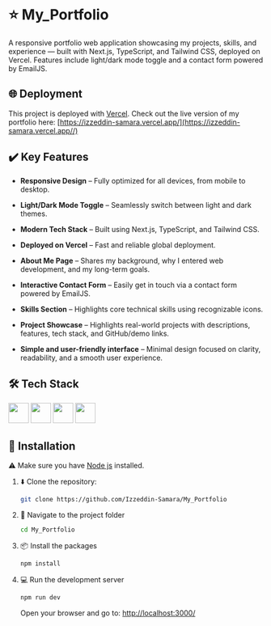 # ⭐ My_Portfolio
A responsive portfolio web application showcasing my projects, skills, and experience — built with Next.js, TypeScript, and Tailwind CSS, deployed on Vercel. Features include light/dark mode toggle and a contact form powered by EmailJS.

## 🌐 Deployment
This project is deployed with [Vercel](https://vercel.com/). Check out the live version of my portfolio here:
[https://izzeddin-samara.vercel.app/](https://izzeddin-samara.vercel.app//)

## ✔️ Key Features 
- **Responsive Design** – Fully optimized for all devices, from mobile to desktop.
  
- **Light/Dark Mode Toggle** – Seamlessly switch between light and dark themes.
  
- **Modern Tech Stack** – Built using Next.js, TypeScript, and Tailwind CSS.
  
- **Deployed on Vercel** – Fast and reliable global deployment.
  
- **About Me Page** – Shares my background, why I entered web development, and my long-term goals.
  
- **Interactive Contact Form** – Easily get in touch via a contact form powered by EmailJS.
  
- **Skills Section** – Highlights core technical skills using recognizable icons.

- **Project Showcase** – Highlights real-world projects with descriptions, features, tech stack, and GitHub/demo links.

- **Simple and user-friendly interface** – Minimal design focused on clarity, readability, and a smooth user experience.


## 🛠️ Tech Stack

<img src="https://cdn.jsdelivr.net/gh/devicons/devicon@latest/icons/nextjs/nextjs-original.svg" width="40" /> <img src="https://cdn.jsdelivr.net/gh/devicons/devicon@latest/icons/typescript/typescript-original.svg" width="40" /> <img src="https://cdn.jsdelivr.net/gh/devicons/devicon@latest/icons/tailwindcss/tailwindcss-original.svg" width="40" />  <img src="https://cdn.jsdelivr.net/gh/devicons/devicon@latest/icons/vercel/vercel-original.svg" width="40" /> 

## 🔧 Installation
⚠️ Make sure you have [Node js](https://nodejs.org/en) installed.
1. ⬇️ Clone the repository:
   ```bash
   git clone https://github.com/Izzeddin-Samara/My_Portfolio
   ```
2. 📁 Navigate to the project folder
   ```bash
   cd My_Portfolio
   ```
3. 📦 Install the packages
   ```bash
   npm install
   ```
4. 💻 Run the development server
   ```bash
   npm run dev
   ```
   Open your browser and go to: [http://localhost:3000/](http://localhost:3000/)



